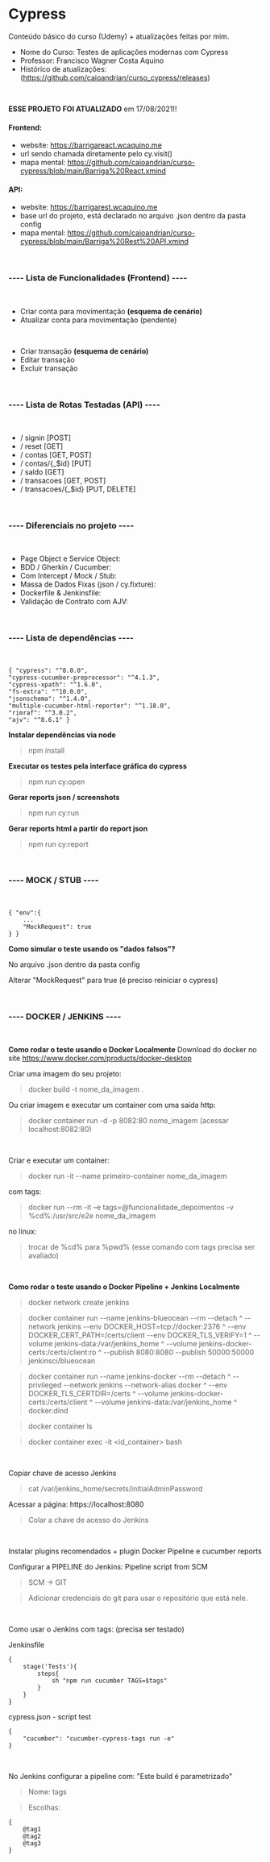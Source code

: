 # Cypress
Conteúdo básico do curso (Udemy) + atualizações feitas por mim.
* Nome do Curso: Testes de aplicações modernas com Cypress
* Professor: Francisco Wagner Costa Aquino
* Histórico de atualizações: (https://github.com/caioandrian/curso_cypress/releases)

<br/>

**ESSE PROJETO FOI ATUALIZADO** em 17/08/2021!!

#### **Frontend**:
- website: https://barrigareact.wcaquino.me
- url sendo chamada diretamente pelo cy.visit()
- mapa mental: https://github.com/caioandrian/curso-cypress/blob/main/Barriga%20React.xmind


#### **API**:
- website: https://barrigarest.wcaquino.me
- base url do projeto, está declarado no arquivo .json dentro da pasta config
- mapa mental: https://github.com/caioandrian/curso-cypress/blob/main/Barriga%20Rest%20API.xmind

<br/>

### ---- Lista de Funcionalidades (Frontend) ----
<br/>

- Criar conta para movimentação **(esquema de cenário)**
- Atualizar conta para movimentação (pendente)

<br/>

- Criar transação **(esquema de cenário)** 
- Editar transação
- Excluir transação

<br/>

### ---- Lista de Rotas Testadas (API) ----
<br/>

- / signin [POST]
- / reset [GET]
- / contas [GET, POST]
- / contas/{_$id} [PUT]
- / saldo [GET]
- / transacoes [GET, POST]
- / transacoes/{_$id} [PUT, DELETE]

<br/>

### ---- Diferenciais no projeto ----
<br/>

- Page Object e Service Object:
- BDD / Gherkin / Cucumber:
- Com Intercept / Mock / Stub:
- Massa de Dados Fixas (json / cy.fixture):
- Dockerfile & Jenkinsfile:
- Validação de Contrato com AJV:

<br/>

### ---- Lista de dependências ----
<br/>

    { "cypress": "^8.0.0",
    "cypress-cucumber-preprocessor": "^4.1.3",
    "cypress-xpath": "^1.6.0",
    "fs-extra": "^10.0.0",
    "jsonschema": "^1.4.0",
    "multiple-cucumber-html-reporter": "^1.18.0",
    "rimraf": "^3.0.2",
    "ajv": "^8.6.1" }

**Instalar dependências via node**
> npm install

**Executar os testes pela interface gráfica do cypress**
> npm run cy:open

**Gerar reports json / screenshots**
> npm run cy:run

**Gerar reports html a partir do report json**
> npm run cy:report

<br/>

### ---- MOCK / STUB ----
<br/>

    { "env":{
        ...
        "MockRequest": true
    } }

**Como simular o teste usando os "dados falsos"?**
<br/>

No arquivo .json dentro da pasta config

Alterar "MockRequest" para true (é preciso reiniciar o cypress)

<br/>

### ---- DOCKER / JENKINS ----

<br/>

**Como rodar o teste usando o Docker Localmente**
Download do docker no site https://www.docker.com/products/docker-desktop

Criar uma imagem do seu projeto: 

> docker build -t nome_da_imagem . 

Ou criar imagem e executar um container com uma saída http: 

> docker container run -d -p 8082:80 nome_imagem (acessar localhost:8082:80)

<br/>

Criar e executar um container: 

> docker run -it --name primeiro-container nome_da_imagem

com tags:
> docker run --rm -it –e tags=@funcionalidade_depoimentos -v %cd%:/usr/src/e2e nome_da_imagem

no linux:
> trocar de %cd% para %pwd% (esse comando com tags precisa ser avaliado)

<br/>

**Como rodar o teste usando o Docker Pipeline + Jenkins Localmente**
> docker network create jenkins

> docker container run  --name jenkins-blueocean --rm --detach ^   --network jenkins --env DOCKER_HOST=tcp://docker:2376 ^   --env DOCKER_CERT_PATH=/certs/client --env DOCKER_TLS_VERIFY=1 ^   --volume jenkins-data:/var/jenkins_home ^   --volume jenkins-docker-certs:/certs/client:ro ^   --publish 8080:8080 --publish 50000:50000 jenkinsci/blueocean

> docker container run  --name jenkins-docker --rm --detach ^   --privileged --network jenkins --network-alias docker ^   --env DOCKER_TLS_CERTDIR=/certs ^   --volume jenkins-docker-certs:/certs/client ^   --volume jenkins-data:/var/jenkins_home ^   docker:dind

> docker container ls 

> docker container exec -it <id_container> bash 

<br/>

Copiar chave de acesso Jenkins

> cat /var/jenkins_home/secrets/initialAdminPassword 

Acessar a página: https://localhost:8080

> Colar a chave de acesso do Jenkins

<br/>

Instalar plugins recomendados + plugin Docker Pipeline e cucumber reports

Configurar a PIPELINE do Jenkins: Pipeline script from SCM

> SCM -> GIT

> Adicionar credenciais do git para usar o repositório que está nele. 

<br/>

Como usar o Jenkins com tags: (precisa ser testado)

Jenkinsfile

    {
        stage('Tests'){ 
            steps{ 
                sh "npm run cucumber TAGS=$tags" 
            } 
        } 
    }

cypress.json - script test

    {
        "cucumber": "cucumber-cypress-tags run -e" 
    }

<br/>

No Jenkins configurar a pipeline com: "Este build é parametrizado"

> Nome: tags

> Escolhas:

    {
        @tag1
        @tag2
        @tag3
    }
